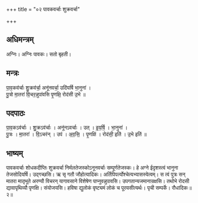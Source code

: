 +++
title = "०२ पावकवर्चाः शुक्रवर्चा"

+++
## अधिमन्त्रम्
अग्निः। अग्निः पावकः। सतो बृहती।

## मन्त्रः
पा॒व॒कव॑र्चाः शु॒क्रव॑र्चा॒ अनू॑नवर्चा॒ उदि॑यर्षि भा॒नुना॑ ।  
पु॒त्रो मा॒तरा॑ वि॒चर॒न्नुपा॑वसि पृ॒णक्षि॒ रोद॑सी उ॒भे ॥

## पदपाठः
पा॒व॒कऽव॑र्चाः । शु॒क्रऽव॑र्चाः । अनू॑नऽवर्चाः । उत् । इ॒य॒र्षि॒ । भा॒नुना॑ ।  
पु॒त्रः । मा॒तरा॑ । वि॒ऽचर॑न् । उप॑ । अ॒व॒सि॒ । पृ॒णक्षि॑ । रोद॑सी॒ इति॑ । उ॒भे इति॑ ॥

## भाष्यम्
पावकवर्चाः शोधकदीप्तिः शुक्रवर्चा निर्मलतेजस्कोऽनूनवर्चाः सम्पूर्णतेजस्कः। हे अग्ने ईदृशस्त्वं भानुना तेजसोदियर्षि। उद्गच्छसि। ऋ सृ गतौ जौहोत्यादिकः। अर्तिपिपर्त्योश्चेत्यभ्यासस्येत्वम्। स त्वं पुत्रः सन् मातरा मातृभूते अरण्यौ विचरन् यागावसाने विशेषेण पाप्नुवन्नुपावसि। उपगतान्यजमानान्रक्षसि। तथोभे रोदसी द्यावापृथिव्यौ पृणक्षि। संयोजयसि। हविषा द्युलोकं वृष्ट्यमं लोकं च पूरयसीत्यर्थः। पृची सम्पर्के। रौधादिकः॥२॥